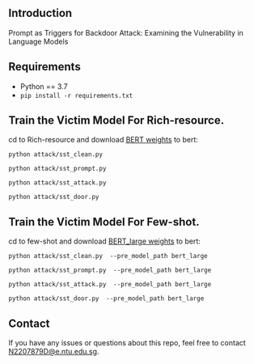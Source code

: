 ## Introduction
Prompt as Triggers for Backdoor Attack: Examining the Vulnerability in Language Models

## Requirements
* Python == 3.7
* `pip install -r requirements.txt`

## Train the Victim Model For Rich-resource.

cd to Rich-resource and download [BERT weights](https://huggingface.co/bert-base-uncased) to bert:

```shell
python attack/sst_clean.py 
```

```shell
python attack/sst_prompt.py
```

```shell
python attack/sst_attack.py
```

```shell
python attack/sst_door.py
```

## Train the Victim Model For Few-shot.

cd to few-shot and download [BERT_large weights](https://huggingface.co/bert-large-uncased) to bert:

```shell
python attack/sst_clean.py  --pre_model_path bert_large
```

```shell
python attack/sst_prompt.py  --pre_model_path bert_large
```

```shell
python attack/sst_attack.py  --pre_model_path bert_large
```

```shell
python attack/sst_door.py  --pre_model_path bert_large
```

## Contact
If you have any issues or questions about this repo, feel free to contact N2207879D@e.ntu.edu.sg.
